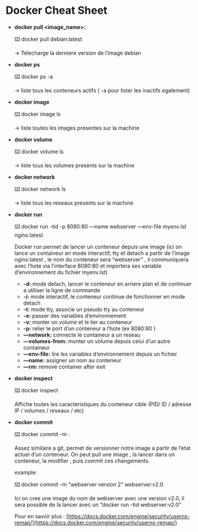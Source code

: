 # Docker Cheat Sheet

- **docker pull <image_name>:<version>**
    
    <aside>
    ⌨️ docker pull debian:latest
    
    </aside>
    
    → Telecharge la derniere version de l’image debian
    
- **docker ps**
    
    <aside>
    ⌨️ docker ps -a
    
    </aside>
    
    → liste tous les conteneurs actifs ( -a pour lister les inactifs egalement)
    
- **docker image**
    
    <aside>
    ⌨️ docker image ls
    
    </aside>
    
    → liste toutes les images presentes sur la machine
    
- **docker volume**
    
    <aside>
    ⌨️ docker volume ls
    
    </aside>
    
    → liste tous les volumes presents sur la machine
    
- **docker network**
    
    <aside>
    ⌨️ docker network ls
    
    </aside>
    
    → liste tous les reseaux presents sur la machine
    
- **docker run**
    
    <aside>
    ⌨️ docker run -tid -p 8080:80 —name webserver —env-file myenv.lst nginx:latest
    
    </aside>
    
    Docker run permet de lancer un conteneur depuis une image (ici on lance un containeur en mode interactif, tty et detach a partir de l’image nginx:latest , le nom du conteneur sera “webserver” , il communiquera avec l’hote via l’interface 8080:80 et importera ses variable d’environnement du fichier myenv.lst)
    
    - **-d:** mode detach, lancer le conteneur en arriere plan et de continuer a utiliser la ligne de commande
    - **-i:** mode interactif, le conteneur continue de fonctionner en mode detach
    - **-t:** mode tty, associe un pseudo tty au conteneur
    - **-e:** passer des variables d’environnement
    - **-v:** monter un volume et le lier au conteneur
    - **-p:** relier le port d’un conteneur a l’hote (ex 8080:80 )
    - **—network:** connecte le containeur a un reseau
    - **—volumes-from:** monter un volume depuis celui d’un autre containeur
    - **—env-file:** lire les variables d’environnement depuis un fichier
    - **—name:** assigner un nom au conteneur
    - **—rm:** remove container after exit
- **docker inspect**
    
    <aside>
    ⌨️ docker inspect <container_id>
    
    </aside>
    
    Affiche toutes les caracteristiques du conteneur cible (PID/ ID / adresse IP / volumes / reseaux / etc)
    
- **docker commit**
    
    <aside>
    ⌨️ docker commit -m <message> <conteneur(id ou name)> <image_name>:<version>
    
    </aside>
    
    Assez similaire a git, permet de versionner notre image a partir de l’etat actuel d’un conteneur. On peut pull une image , la lancer dans un conteneur, la modifier , puis commit ces changements.  
    
    example:
    
    <aside>
    ⌨️ docker commit -m “webserver version 2” webserver:v2.0
    
    </aside>
    
    Ici on cree une image du nom de webserver avec une version v2.0, il sera possible de la lancer avec un “docker run -tid webserver:v2.0” 
    
    Pour en savoir plus : [https://docs.docker.com/engine/security/userns-remap/](https://docs.docker.com/engine/security/userns-remap/)
